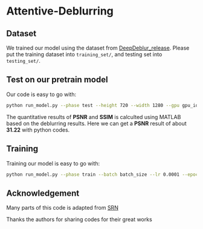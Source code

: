 # Attentive-Deblurring
## Dataset
We trained our model using the dataset from [DeepDeblur_release](https://github.com/SeungjunNah/DeepDeblur_release). Please put the training dataset into `training_set/`, and testing set into `testing_set/`.
## Test on our pretrain model
Our code is easy to go with:
```bash
python run_model.py --phase test --height 720 --width 1280 --gpu gpu_id
```
The quantitative results of **PSNR** and **SSIM** is calculted using MATLAB based on the deblurring results. Here we can get a **PSNR** result of about **31.22** with python codes.
## Training 
Training our model is easy to go with:
```bash
python run_model.py --phase train --batch batch_size --lr 0.0001 --epoch 4000
```
## Acknowledgement
Many parts of this code is adapted from [SRN](https://github.com/jiangsutx/SRN-Deblur)

Thanks the authors for sharing codes for their great works
